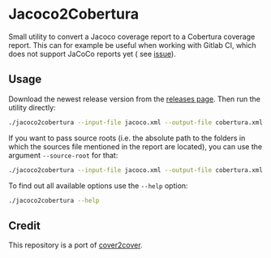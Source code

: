 # Jacoco2Cobertura

Small utility to convert a Jacoco coverage report to a Cobertura coverage report. This can for example be useful when
working with Gitlab CI, which does not support JaCoCo reports yet (
see [issue](https://gitlab.com/gitlab-org/gitlab/-/issues/227345)).

## Usage

Download the newest release version from
the [releases page](https://github.com/mariokaufmann/jacoco2cobertura/releases/latest). Then run the utility directly:

```bash
./jacoco2cobertura --input-file jacoco.xml --output-file cobertura.xml
```

If you want to pass source roots (i.e. the absolute path to the folders in which the sources file mentioned in the report are located), you can use the argument `--source-root` for that:
```bash
./jacoco2cobertura --input-file jacoco.xml --output-file cobertura.xml --source-root module1/src/main/java --source-root module2/src/main/java
```

To find out all available options use the `--help` option:

```bash
./jacoco2cobertura --help
```

## Credit

This repository is a port of [cover2cover](https://github.com/rix0rrr/cover2cover).
